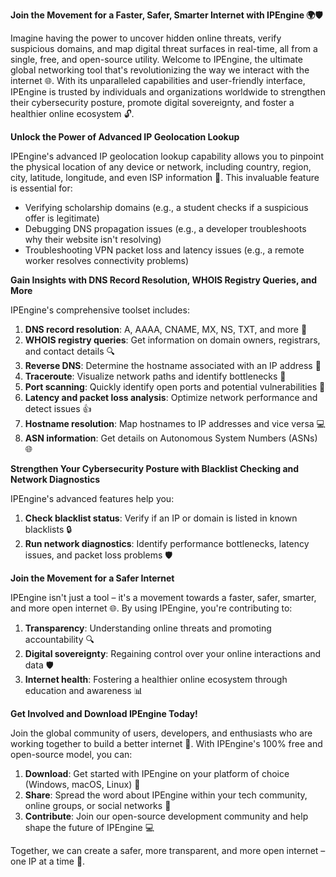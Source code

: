 **Join the Movement for a Faster, Safer, Smarter Internet with IPEngine 🌍🛡️**

Imagine having the power to uncover hidden online threats, verify suspicious domains, and map digital threat surfaces in real-time, all from a single, free, and open-source utility. Welcome to IPEngine, the ultimate global networking tool that's revolutionizing the way we interact with the internet 🌐. With its unparalleled capabilities and user-friendly interface, IPEngine is trusted by individuals and organizations worldwide to strengthen their cybersecurity posture, promote digital sovereignty, and foster a healthier online ecosystem 🔓.

**Unlock the Power of Advanced IP Geolocation Lookup**

IPEngine's advanced IP geolocation lookup capability allows you to pinpoint the physical location of any device or network, including country, region, city, latitude, longitude, and even ISP information 📍. This invaluable feature is essential for:

*   Verifying scholarship domains (e.g., a student checks if a suspicious offer is legitimate)
*   Debugging DNS propagation issues (e.g., a developer troubleshoots why their website isn't resolving)
*   Troubleshooting VPN packet loss and latency issues (e.g., a remote worker resolves connectivity problems)

**Gain Insights with DNS Record Resolution, WHOIS Registry Queries, and More**

IPEngine's comprehensive toolset includes:

1.  **DNS record resolution**: A, AAAA, CNAME, MX, NS, TXT, and more 📡
2.  **WHOIS registry queries**: Get information on domain owners, registrars, and contact details 🔍
3.  **Reverse DNS**: Determine the hostname associated with an IP address 🤔
4.  **Traceroute**: Visualize network paths and identify bottlenecks 🚀
5.  **Port scanning**: Quickly identify open ports and potential vulnerabilities 🔑
6.  **Latency and packet loss analysis**: Optimize network performance and detect issues 👍
7.  **Hostname resolution**: Map hostnames to IP addresses and vice versa 💻
8.  **ASN information**: Get details on Autonomous System Numbers (ASNs) 🌐

**Strengthen Your Cybersecurity Posture with Blacklist Checking and Network Diagnostics**

IPEngine's advanced features help you:

1.  **Check blacklist status**: Verify if an IP or domain is listed in known blacklists 🔒
2.  **Run network diagnostics**: Identify performance bottlenecks, latency issues, and packet loss problems 🛡️

**Join the Movement for a Safer Internet**

IPEngine isn't just a tool – it's a movement towards a faster, safer, smarter, and more open internet 🌐. By using IPEngine, you're contributing to:

1.  **Transparency**: Understanding online threats and promoting accountability 🔍
2.  **Digital sovereignty**: Regaining control over your online interactions and data 🛡️
3.  **Internet health**: Fostering a healthier online ecosystem through education and awareness 📊

**Get Involved and Download IPEngine Today!**

Join the global community of users, developers, and enthusiasts who are working together to build a better internet 🔗. With IPEngine's 100% free and open-source model, you can:

1.  **Download**: Get started with IPEngine on your platform of choice (Windows, macOS, Linux) 📀
2.  **Share**: Spread the word about IPEngine within your tech community, online groups, or social networks 🤝
3.  **Contribute**: Join our open-source development community and help shape the future of IPEngine 💻

Together, we can create a safer, more transparent, and more open internet – one IP at a time 🔐.